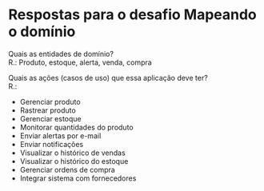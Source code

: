 # Respostas para o desafio Mapeando o domínio
Quais as entidades de domínio?<br/>
R.: Produto, estoque, alerta, venda, compra

Quais as ações (casos de uso) que essa aplicação deve ter?<br/>
R.:
* Gerenciar produto 
* Rastrear produto
* Gerenciar estoque
* Monitorar quantidades do produto
* Enviar alertas por e-mail
* Enviar notificações
* Visualizar o histórico de vendas
* Visualizar o histórico do estoque
* Gerenciar ordens de compra
* Integrar sistema com fornecedores
    
